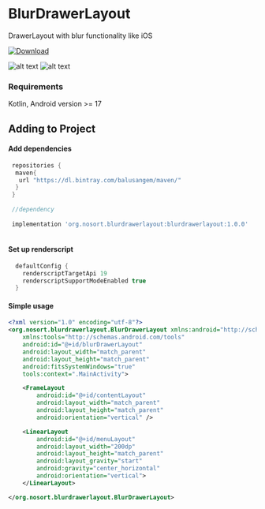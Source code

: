 # BlurDrawerLayout
DrawerLayout with blur functionality like iOS
 
 [ ![Download](https://api.bintray.com/packages/balusangem/maven/blurdrawerlayout/images/download.svg) ](https://bintray.com/balusangem/maven/blurdrawerlayout/_latestVersion)
 
![alt text](https://github.com/BALUSANGEM/BlurDrawerLayout/blob/master/BlurScreenShot1.png)
![alt text](https://github.com/BALUSANGEM/BlurDrawerLayout/blob/master/BlurScreenshot2.png)
### Requirements
Kotlin, Android version >= 17

## Adding to Project


#### Add dependencies

```groovy
 repositories {
  maven{
   url "https://dl.bintray.com/balusangem/maven/"
  }
 }
 
 //dependency
 
 implementation 'org.nosort.blurdrawerlayout:blurdrawerlayout:1.0.0'
 
```

#### Set up renderscript

```groovy
  defaultConfig {
    renderscriptTargetApi 19
    renderscriptSupportModeEnabled true
  }
```


#### Simple usage

```xml
<?xml version="1.0" encoding="utf-8"?>
<org.nosort.blurdrawerlayout.BlurDrawerLayout xmlns:android="http://schemas.android.com/apk/res/android"
    xmlns:tools="http://schemas.android.com/tools"
    android:id="@+id/blurDrawerLayout"
    android:layout_width="match_parent"
    android:layout_height="match_parent"
    android:fitsSystemWindows="true"
    tools:context=".MainActivity">

    <FrameLayout
        android:id="@+id/contentLayout"
        android:layout_width="match_parent"
        android:layout_height="match_parent"
        android:orientation="vertical" />

    <LinearLayout
        android:id="@+id/menuLayout"
        android:layout_width="200dp"
        android:layout_height="match_parent"
        android:layout_gravity="start"
        android:gravity="center_horizontal"
        android:orientation="vertical">
    </LinearLayout>

</org.nosort.blurdrawerlayout.BlurDrawerLayout>
```
